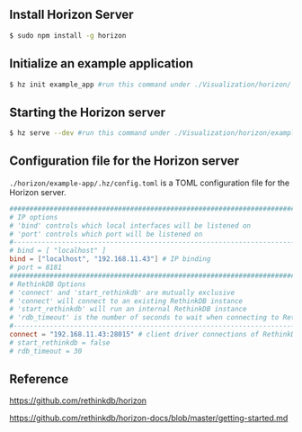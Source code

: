 ## Install Horizon Server
```bash
$ sudo npm install -g horizon
```
## Initialize an example application
```bash
$ hz init example_app #run this command under ./Visualization/horizon/
```
## Starting the Horizon server
```bash
$ hz serve --dev #run this command under ./Visualization/horizon/example-app/
```
## Configuration file for the Horizon server
`./horizon/example-app/.hz/config.toml` is a TOML configuration file for the Horizon server.
```toml
###############################################################################
# IP options
# 'bind' controls which local interfaces will be listened on
# 'port' controls which port will be listened on
#------------------------------------------------------------------------------
# bind = [ "localhost" ]
bind = ["localhost", "192.168.11.43"] # IP binding
# port = 8181
###############################################################################
# RethinkDB Options
# 'connect' and 'start_rethinkdb' are mutually exclusive
# 'connect' will connect to an existing RethinkDB instance
# 'start_rethinkdb' will run an internal RethinkDB instance
# 'rdb_timeout' is the number of seconds to wait when connecting to RethinkDB
#------------------------------------------------------------------------------
connect = "192.168.11.43:28015" # client driver connections of RethinkDB
# start_rethinkdb = false
# rdb_timeout = 30
```

## Reference
https://github.com/rethinkdb/horizon

https://github.com/rethinkdb/horizon-docs/blob/master/getting-started.md

